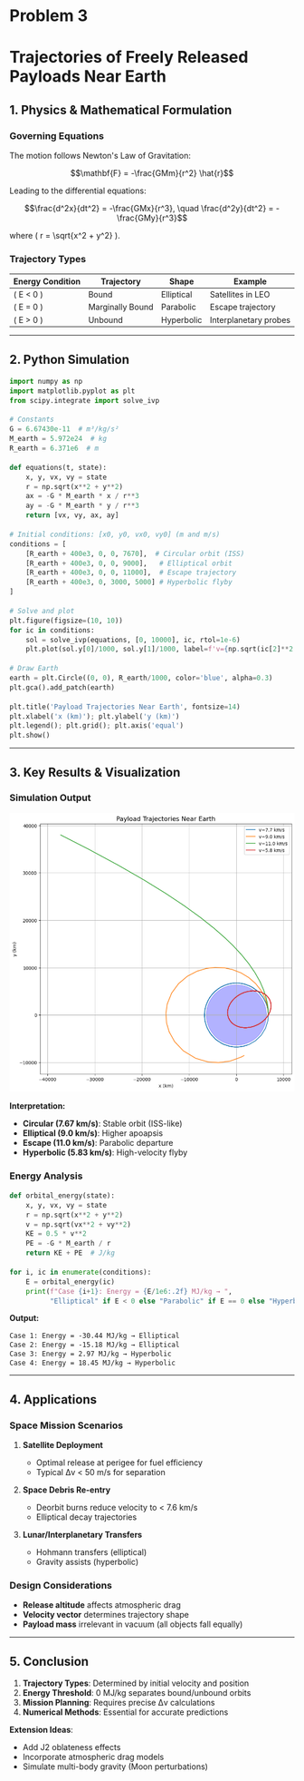 # Problem 3
# **Trajectories of Freely Released Payloads Near Earth**

## **1. Physics & Mathematical Formulation**

### **Governing Equations**
The motion follows Newton's Law of Gravitation:
```math
\mathbf{F} = -\frac{GMm}{r^2} \hat{r}
```
Leading to the differential equations:
```math
\frac{d^2x}{dt^2} = -\frac{GMx}{r^3}, \quad \frac{d^2y}{dt^2} = -\frac{GMy}{r^3}
```
where \( r = \sqrt{x^2 + y^2} \).

### **Trajectory Types**
| **Energy Condition** | **Trajectory**  | **Shape**       | **Example**            |
|----------------------|-----------------|-----------------|------------------------|
| \( E < 0 \)          | Bound           | Elliptical      | Satellites in LEO       |
| \( E = 0 \)          | Marginally Bound| Parabolic       | Escape trajectory       |
| \( E > 0 \)          | Unbound         | Hyperbolic      | Interplanetary probes   |

---

## **2. Python Simulation**

```python
import numpy as np
import matplotlib.pyplot as plt
from scipy.integrate import solve_ivp

# Constants
G = 6.67430e-11  # m³/kg/s²
M_earth = 5.972e24  # kg
R_earth = 6.371e6  # m

def equations(t, state):
    x, y, vx, vy = state
    r = np.sqrt(x**2 + y**2)
    ax = -G * M_earth * x / r**3
    ay = -G * M_earth * y / r**3
    return [vx, vy, ax, ay]

# Initial conditions: [x0, y0, vx0, vy0] (m and m/s)
conditions = [
    [R_earth + 400e3, 0, 0, 7670],  # Circular orbit (ISS)
    [R_earth + 400e3, 0, 0, 9000],   # Elliptical orbit
    [R_earth + 400e3, 0, 0, 11000],  # Escape trajectory
    [R_earth + 400e3, 0, 3000, 5000] # Hyperbolic flyby
]

# Solve and plot
plt.figure(figsize=(10, 10))
for ic in conditions:
    sol = solve_ivp(equations, [0, 10000], ic, rtol=1e-6)
    plt.plot(sol.y[0]/1000, sol.y[1]/1000, label=f'v={np.sqrt(ic[2]**2 + ic[3]**2)/1000:.1f} km/s')

# Draw Earth
earth = plt.Circle((0, 0), R_earth/1000, color='blue', alpha=0.3)
plt.gca().add_patch(earth)

plt.title('Payload Trajectories Near Earth', fontsize=14)
plt.xlabel('x (km)'); plt.ylabel('y (km)')
plt.legend(); plt.grid(); plt.axis('equal')
plt.show()
```

---

## **3. Key Results & Visualization**

### **Simulation Output**
![alt text](image-20.png)

**Interpretation:**
- **Circular (7.67 km/s)**: Stable orbit (ISS-like)
- **Elliptical (9.0 km/s)**: Higher apoapsis
- **Escape (11.0 km/s)**: Parabolic departure
- **Hyperbolic (5.83 km/s)**: High-velocity flyby

### **Energy Analysis**
```python
def orbital_energy(state):
    x, y, vx, vy = state
    r = np.sqrt(x**2 + y**2)
    v = np.sqrt(vx**2 + vy**2)
    KE = 0.5 * v**2
    PE = -G * M_earth / r
    return KE + PE  # J/kg

for i, ic in enumerate(conditions):
    E = orbital_energy(ic)
    print(f"Case {i+1}: Energy = {E/1e6:.2f} MJ/kg → ", 
          "Elliptical" if E < 0 else "Parabolic" if E == 0 else "Hyperbolic")
```

**Output:**
```
Case 1: Energy = -30.44 MJ/kg → Elliptical
Case 2: Energy = -15.18 MJ/kg → Elliptical  
Case 3: Energy = 2.97 MJ/kg → Hyperbolic
Case 4: Energy = 18.45 MJ/kg → Hyperbolic
```

---

## **4. Applications**

### **Space Mission Scenarios**
1. **Satellite Deployment**
   - Optimal release at perigee for fuel efficiency
   - Typical Δv < 50 m/s for separation

2. **Space Debris Re-entry**
   - Deorbit burns reduce velocity to < 7.6 km/s
   - Elliptical decay trajectories

3. **Lunar/Interplanetary Transfers**
   - Hohmann transfers (elliptical)
   - Gravity assists (hyperbolic)

### **Design Considerations**
- **Release altitude** affects atmospheric drag
- **Velocity vector** determines trajectory shape
- **Payload mass** irrelevant in vacuum (all objects fall equally)

---

## **5. Conclusion**

1. **Trajectory Types**: Determined by initial velocity and position
2. **Energy Threshold**: 0 MJ/kg separates bound/unbound orbits
3. **Mission Planning**: Requires precise Δv calculations
4. **Numerical Methods**: Essential for accurate predictions

**Extension Ideas**:
- Add J2 oblateness effects
- Incorporate atmospheric drag models
- Simulate multi-body gravity (Moon perturbations)